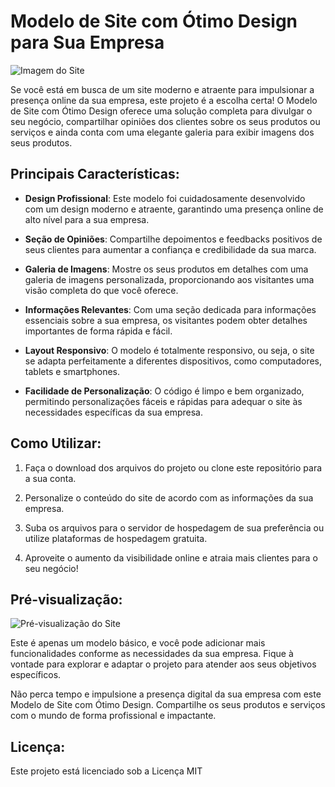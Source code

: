 # Modelo de Site com Ótimo Design para Sua Empresa

![Imagem do Site]([https://exemplo.com/caminho-da-imagem.png](https://github.com/DevJoaoPeu/IT-SOLUTIONS/blob/master/src/assets/google.png))

Se você está em busca de um site moderno e atraente para impulsionar a presença online da sua empresa, este projeto é a escolha certa! O Modelo de Site com Ótimo Design oferece uma solução completa para divulgar o seu negócio, compartilhar opiniões dos clientes sobre os seus produtos ou serviços e ainda conta com uma elegante galeria para exibir imagens dos seus produtos.

## Principais Características:

- **Design Profissional**: Este modelo foi cuidadosamente desenvolvido com um design moderno e atraente, garantindo uma presença online de alto nível para a sua empresa.

- **Seção de Opiniões**: Compartilhe depoimentos e feedbacks positivos de seus clientes para aumentar a confiança e credibilidade da sua marca.

- **Galeria de Imagens**: Mostre os seus produtos em detalhes com uma galeria de imagens personalizada, proporcionando aos visitantes uma visão completa do que você oferece.

- **Informações Relevantes**: Com uma seção dedicada para informações essenciais sobre a sua empresa, os visitantes podem obter detalhes importantes de forma rápida e fácil.

- **Layout Responsivo**: O modelo é totalmente responsivo, ou seja, o site se adapta perfeitamente a diferentes dispositivos, como computadores, tablets e smartphones.

- **Facilidade de Personalização**: O código é limpo e bem organizado, permitindo personalizações fáceis e rápidas para adequar o site às necessidades específicas da sua empresa.

## Como Utilizar:

1. Faça o download dos arquivos do projeto ou clone este repositório para a sua conta.

2. Personalize o conteúdo do site de acordo com as informações da sua empresa.

3. Suba os arquivos para o servidor de hospedagem de sua preferência ou utilize plataformas de hospedagem gratuita.

4. Aproveite o aumento da visibilidade online e atraia mais clientes para o seu negócio!

## Pré-visualização:

![Pré-visualização do Site](https://exemplo.com/previa-site.png)

Este é apenas um modelo básico, e você pode adicionar mais funcionalidades conforme as necessidades da sua empresa. Fique à vontade para explorar e adaptar o projeto para atender aos seus objetivos específicos.

Não perca tempo e impulsione a presença digital da sua empresa com este Modelo de Site com Ótimo Design. Compartilhe os seus produtos e serviços com o mundo de forma profissional e impactante.

## Licença:

Este projeto está licenciado sob a Licença MIT
